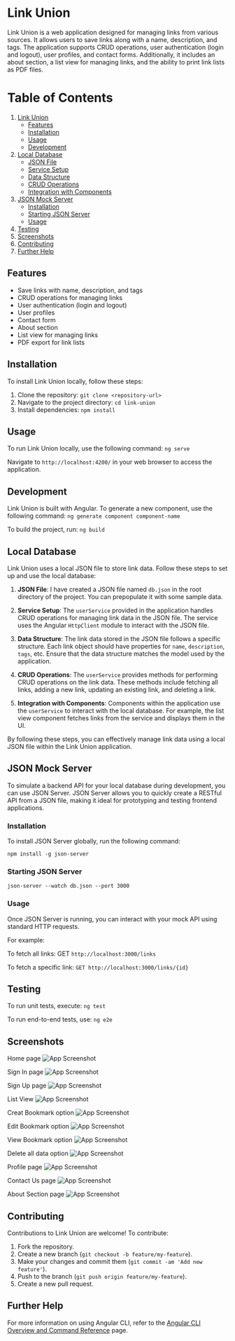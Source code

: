 # Link Union

Link Union is a web application designed for managing links from various sources. It allows users to save links along with a name, description, and tags. The application supports CRUD operations, user authentication (login and logout), user profiles, and contact forms. Additionally, it includes an about section, a list view for managing links, and the ability to print link lists as PDF files.

# Table of Contents

1. [Link Union](#link-union)
    - [Features](#features)
    - [Installation](#installation)
    - [Usage](#usage)
    - [Development](#development)
2. [Local Database](#local-database)
    - [JSON File](#json-file)
    - [Service Setup](#service-setup)
    - [Data Structure](#data-structure)
    - [CRUD Operations](#crud-operations)
    - [Integration with Components](#integration-with-components)
3. [JSON Mock Server](#json-mock-server)
    - [Installation](#installation-1)
    - [Starting JSON Server](#starting-json-server)
    - [Usage](#usage-1)
4. [Testing](#testing)
5. [Screenshots](#screenshots)
6. [Contributing](#contributing)
7. [Further Help](#further-help)

## Features

- Save links with name, description, and tags
- CRUD operations for managing links
- User authentication (login and logout)
- User profiles
- Contact form
- About section
- List view for managing links
- PDF export for link lists

## Installation

To install Link Union locally, follow these steps:

1. Clone the repository: `git clone <repository-url>`
2. Navigate to the project directory: `cd link-union`
3. Install dependencies: `npm install`

## Usage

To run Link Union locally, use the following command: `ng serve`

Navigate to `http://localhost:4200/` in your web browser to access the application.

## Development

Link Union is built with Angular. To generate a new component, use the following command: `ng generate component component-name`

To build the project, run: `ng build`

## Local Database

Link Union uses a local JSON file to store link data. Follow these steps to set up and use the local database:

1. **JSON File**: I have created a JSON file named `db.json` in the root directory of the project. You can prepopulate it with some sample data.

2. **Service Setup**: The `userService` provided in the application handles CRUD operations for managing link data in the JSON file. The service uses the Angular `HttpClient` module to interact with the JSON file.

3. **Data Structure**: The link data stored in the JSON file follows a specific structure. Each link object should have properties for `name`, `description`, `tags`, etc. Ensure that the data structure matches the model used by the application.

4. **CRUD Operations**: The `userService` provides methods for performing CRUD operations on the link data. These methods include fetching all links, adding a new link, updating an existing link, and deleting a link.

5. **Integration with Components**: Components within the application use the `userService` to interact with the local database. For example, the list view component fetches links from the service and displays them in the UI.

By following these steps, you can effectively manage link data using a local JSON file within the Link Union application.

## JSON Mock Server

To simulate a backend API for your local database during development, you can use JSON Server. JSON Server allows you to quickly create a RESTful API from a JSON file, making it ideal for prototyping and testing frontend applications.

### Installation

To install JSON Server globally, run the following command:

`npm install -g json-server`

### Starting JSON Server

`json-server --watch db.json --port 3000`

### Usage

Once JSON Server is running, you can interact with your mock API using standard HTTP requests.

For example:

To fetch all links: GET `http://localhost:3000/links`

To fetch a specific link: `GET http://localhost:3000/links/{id}`

## Testing

To run unit tests, execute: `ng test`

To run end-to-end tests, use: `ng e2e`

## Screenshots

Home page
![App Screenshot](/Screenshots/Home-Page.png)

Sign In page
![App Screenshot](/Screenshots/Sign-In.png)

Sign Up page
![App Screenshot](/Screenshots/Sign-Up.png)

List View
![App Screenshot](/Screenshots/List-View.png)

Creat Bookmark option
![App Screenshot](/Screenshots/Create-Bookmark.png)

Edit Bookmark option
![App Screenshot](/Screenshots/Edit-Bookmark.png)

View Bookmark option
![App Screenshot](/Screenshots/View-Bookmark.png)

Delete all data option
![App Screenshot](/Screenshots/Delete-all.png)

Profile page
![App Screenshot](/Screenshots/Profile.png)

Contact Us page
![App Screenshot](/Screenshots/Contact-Form.png)

About Section page
![App Screenshot](/Screenshots/About-section.png)


## Contributing

Contributions to Link Union are welcome! To contribute:

1. Fork the repository.
2. Create a new branch (`git checkout -b feature/my-feature`).
3. Make your changes and commit them (`git commit -am 'Add new feature'`).
4. Push to the branch (`git push origin feature/my-feature`).
5. Create a new pull request.

## Further Help

For more information on using Angular CLI, refer to the [Angular CLI Overview and Command Reference](https://angular.io/cli) page.


